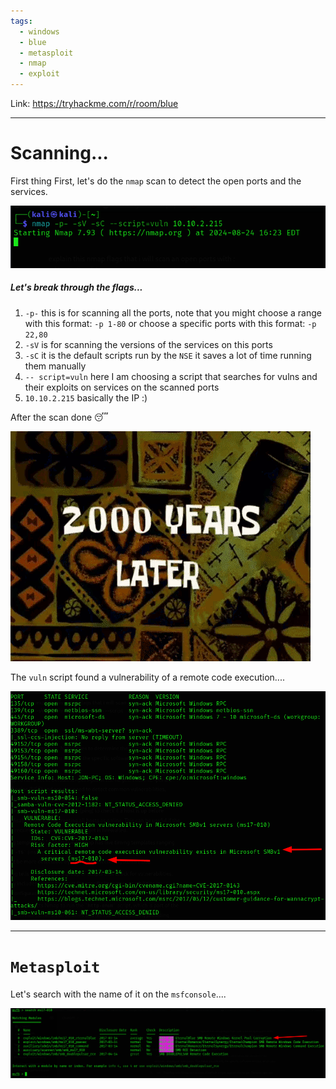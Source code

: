 ```yaml
---
tags:
  - windows
  - blue
  - metasploit
  - nmap
  - exploit
---
```

Link: https://tryhackme.com/r/room/blue

---

# Scanning...

First thing First, let's do the `nmap` scan to detect the open ports and the services.

![nmap](../../photos/blue/nmap1.png)

##### Let's break through the flags...

1. `-p-`  this is for scanning all the ports, note that you might choose a range with this format: `-p 1-80` or choose a specific ports with this format: `-p 22,80`
2. `-sV` is for scanning the versions of the services on this ports
3. `-sC` it is the default scripts run by the `NSE` it saves a lot of time running them manually
4. `-- script=vuln` here I am choosing a script that searches for vulns and their exploits on services on the scanned ports
5. `10.10.2.215` basically the IP :)

After the scan done 😴

![nmap](../../photos/blue/2000.gif)

The `vuln` script found a vulnerability of a remote code execution....

![nmap](../../photos/blue/vuln.png)

---

# `Metasploit`

Let's search with the name of it on the `msfconsole`....

![search](../../photos/blue/search.png)
